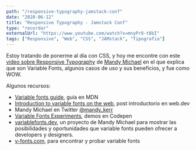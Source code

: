 ```yaml
---
path: "/responsive-typography-jamstack-conf"
date: "2020-06-12"
title: "Responsive Typography - Jamstack Conf"
type: "recordar"
externalUrl: "https://www.youtube.com/watch?v=mnyPr8-t8bI"
tags: ["Responsive", "Web", "CSS", "JAMstack", "Tipografia"]
---
```


Estoy tratando de ponerme al d&iacute;a con CSS, y hoy me encontre con este [video sobre Responsive Typography](https://www.youtube.com/watch?v=mnyPr8-t8bI) de [Mandy Michael](https://twitter.com/mandy_kerr) en el que explica que son Variable Fonts, algunos casos de uso y sus beneficios, y fue como WOW.

Algunos recursos:
* [Variable fonts guide](https://developer.mozilla.org/en-US/docs/Web/CSS/CSS_Fonts/Variable_Fonts_Guide), gu&iacute;a en MDN
* [Introduction to variable fonts on the web](https://web.dev/variable-fonts/), post introductorio en web.dev
* Mandy Michael en Twitter [@mandy_kerr](https://twitter.com/mandy_kerr) 
* [Variable Fonts Experiments](https://codepen.io/collection/XqRLMb/), demos en Codepen
* [variablefonts.dev](https://variablefonts.dev/), un proyecto de Mandy Michael para mostrar las posibilidades y oportunidades que variable fonts pueden ofrecer a developers y designers.
* [v-fonts.com](https://v-fonts.com/), para encontrar y probar variable fonts